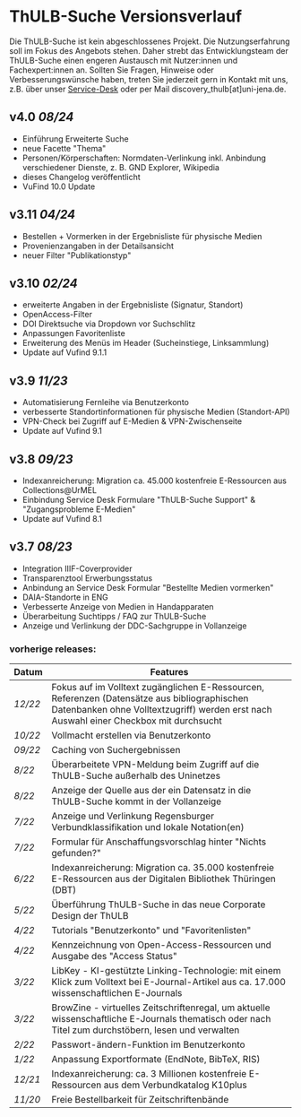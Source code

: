 # ThULB-Suche Versionsverlauf

Die ThULB-Suche ist kein abgeschlossenes Projekt. Die Nutzungserfahrung soll im Fokus des Angebots stehen.
Daher strebt das Entwicklungsteam der ThULB-Suche einen engeren Austausch mit Nutzer:innen und Fachexpert:innen an.
Sollten Sie Fragen, Hinweise oder Verbesserungswünsche haben, treten Sie jederzeit gern in Kontakt mit uns,
z.B. über unser [Service-Desk](https://servicedesk.uni-jena.de/plugins/servlet/desk/portal/140/create/1001?customfield_12342=20009) oder per Mail discovery_thulb[at]uni-jena.de.


## v4.0 *08/24*
- Einführung Erweiterte Suche
- neue Facette "Thema"
- Personen/Körperschaften: Normdaten-Verlinkung inkl. Anbindung verschiedener Dienste, z. B. GND Explorer, Wikipedia
- dieses Changelog veröffentlicht
- VuFind 10.0 Update

## v3.11 *04/24*
- Bestellen + Vormerken in der Ergebnisliste für physische Medien
- Provenienzangaben in der Detailsansicht
- neuer Filter "Publikationstyp"

## v3.10 *02/24*
- erweiterte Angaben in der Ergebnisliste (Signatur, Standort)
- OpenAccess-Filter
- DOI Direktsuche via Dropdown vor Suchschlitz
- Anpassungen Favoritenliste
- Erweiterung des Menüs im Header (Sucheinstiege, Linksammlung)
- Update auf Vufind 9.1.1

## v3.9 *11/23*
- Automatisierung Fernleihe via Benutzerkonto
- verbesserte Standortinformationen für physische Medien (Standort-API)
- VPN-Check bei Zugriff auf E-Medien & VPN-Zwischenseite
- Update auf Vufind 9.1

## v3.8 *09/23*
- Indexanreicherung: Migration ca. 45.000 kostenfreie E-Ressourcen aus Collections@UrMEL
- Einbindung Service Desk Formulare "ThULB-Suche Support" & "Zugangsprobleme E-Medien"
- Update auf Vufind 8.1

## v3.7 *08/23*
- Integration IIIF-Coverprovider
- Transparenztool Erwerbungsstatus
- Anbindung an Service Desk Formular "Bestellte Medien vormerken"
- DAIA-Standorte in ENG
- Verbesserte Anzeige von Medien in Handapparaten
- Überarbeitung Suchtipps / FAQ zur ThULB-Suche
- Anzeige und Verlinkung der DDC-Sachgruppe in Vollanzeige

### vorherige releases:
| Datum | Features                                                                                                                                                             |
|-------|--------------------------------------------------------------------------------------------------------------------------------------------------------------------------------------|
| *12/22* | Fokus auf im Volltext zugänglichen E-Ressourcen, Referenzen (Datensätze aus bibliographischen Datenbanken ohne Volltextzugriff) werden erst nach Auswahl einer Checkbox mit durchsucht |
| *10/22* | Vollmacht erstellen via Benutzerkonto                                                                                                                                                |
| *09/22* | Caching von Suchergebnissen                                                                                                                                                          |
| *8/22*  | Überarbeitete VPN-Meldung beim Zugriff auf die ThULB-Suche außerhalb des Uninetzes                                                                                                   |
| *8/22*  | Anzeige der Quelle aus der ein Datensatz in die ThULB-Suche kommt in der Vollanzeige                                                                                                 |
| *7/22*  | Anzeige und Verlinkung Regensburger Verbundklassifikation und lokale Notation(en)                                                                                                    |
| *7/22*  | Formular für Anschaffungsvorschlag hinter "Nichts gefunden?"                                                                                                                         |
| *6/22*  | Indexanreicherung: Migration ca. 35.000 kostenfreie E-Ressourcen aus der Digitalen Bibliothek Thüringen (DBT)                                                                        |
| *5/22*  | Überführung ThULB-Suche in das neue Corporate Design der ThULB                                                                                                                       |
| *4/22*  | Tutorials "Benutzerkonto" und "Favoritenlisten"                                                                                                                                      |
| *4/22*  | Kennzeichnung von Open-Access-Ressourcen und Ausgabe des "Access Status"                                                                                                             |
| *3/22*  | LibKey - KI-gestützte Linking-Technologie: mit einem Klick zum Volltext bei E-Journal-Artikel aus ca. 17.000 wissenschaftlichen E-Journals                                           |
| *3/22*  | BrowZine - virtuelles Zeitschriftenregal, um aktuelle wissenschaftliche E-Journals thematisch oder nach Titel zum durchstöbern, lesen und verwalten                                  |
| *2/22*  | Passwort-ändern-Funktion im Benutzerkonto                                                                                                                                            |
| *1/22* | Anpassung Exportformate (EndNote, BibTeX, RIS)                                                                                                                                       |
| *12/21* | Indexanreicherung: ca. 3 Millionen kostenfreie E-Ressourcen aus dem Verbundkatalog K10plus                                                                                           |
| *11/20* | Freie Bestellbarkeit für Zeitschriftenbände                                                                                                                                          |
